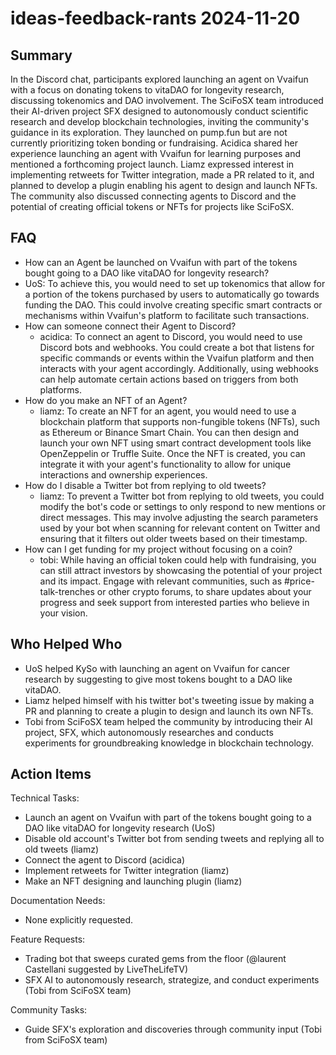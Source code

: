 # ideas-feedback-rants 2024-11-20

## Summary
 In the Discord chat, participants explored launching an agent on Vvaifun with a focus on donating tokens to vitaDAO for longevity research, discussing tokenomics and DAO involvement. The SciFoSX team introduced their AI-driven project SFX designed to autonomously conduct scientific research and develop blockchain technologies, inviting the community's guidance in its exploration. They launched on pump.fun but are not currently prioritizing token bonding or fundraising. Acidica shared her experience launching an agent with Vvaifun for learning purposes and mentioned a forthcoming project launch. Liamz expressed interest in implementing retweets for Twitter integration, made a PR related to it, and planned to develop a plugin enabling his agent to design and launch NFTs. The community also discussed connecting agents to Discord and the potential of creating official tokens or NFTs for projects like SciFoSX.

## FAQ
 - How can an Agent be launched on Vvaifun with part of the tokens bought going to a DAO like vitaDAO for longevity research?
  - UoS: To achieve this, you would need to set up tokenomics that allow for a portion of the tokens purchased by users to automatically go towards funding the DAO. This could involve creating specific smart contracts or mechanisms within Vvaifun's platform to facilitate such transactions.
- How can someone connect their Agent to Discord?
  - acidica: To connect an agent to Discord, you would need to use Discord bots and webhooks. You could create a bot that listens for specific commands or events within the Vvaifun platform and then interacts with your agent accordingly. Additionally, using webhooks can help automate certain actions based on triggers from both platforms.
- How do you make an NFT of an Agent?
  - liamz: To create an NFT for an agent, you would need to use a blockchain platform that supports non-fungible tokens (NFTs), such as Ethereum or Binance Smart Chain. You can then design and launch your own NFT using smart contract development tools like OpenZeppelin or Truffle Suite. Once the NFT is created, you can integrate it with your agent's functionality to allow for unique interactions and ownership experiences.
- How do I disable a Twitter bot from replying to old tweets?
  - liamz: To prevent a Twitter bot from replying to old tweets, you could modify the bot's code or settings to only respond to new mentions or direct messages. This may involve adjusting the search parameters used by your bot when scanning for relevant content on Twitter and ensuring that it filters out older tweets based on their timestamp.
- How can I get funding for my project without focusing on a coin?
  - tobi: While having an official token could help with fundraising, you can still attract investors by showcasing the potential of your project and its impact. Engage with relevant communities, such as #price-talk-trenches or other crypto forums, to share updates about your progress and seek support from interested parties who believe in your vision.

## Who Helped Who
 - UoS helped KySo with launching an agent on Vvaifun for cancer research by suggesting to give most tokens bought to a DAO like vitaDAO.
- Liamz helped himself with his twitter bot's tweeting issue by making a PR and planning to create a plugin to design and launch its own NFTs.
- Tobi from SciFoSX team helped the community by introducing their AI project, SFX, which autonomously researches and conducts experiments for groundbreaking knowledge in blockchain technology.

## Action Items
 Technical Tasks:
- Launch an agent on Vvaifun with part of the tokens bought going to a DAO like vitaDAO for longevity research (UoS)
- Disable old account's Twitter bot from sending tweets and replying all to old tweets (liamz)
- Connect the agent to Discord (acidica)
- Implement retweets for Twitter integration (liamz)
- Make an NFT designing and launching plugin (liamz)

Documentation Needs:
- None explicitly requested.

Feature Requests:
- Trading bot that sweeps curated gems from the floor (@laurent Castellani suggested by LiveTheLifeTV)
- SFX AI to autonomously research, strategize, and conduct experiments (Tobi from SciFoSX team)

Community Tasks:
- Guide SFX's exploration and discoveries through community input (Tobi from SciFoSX team)

